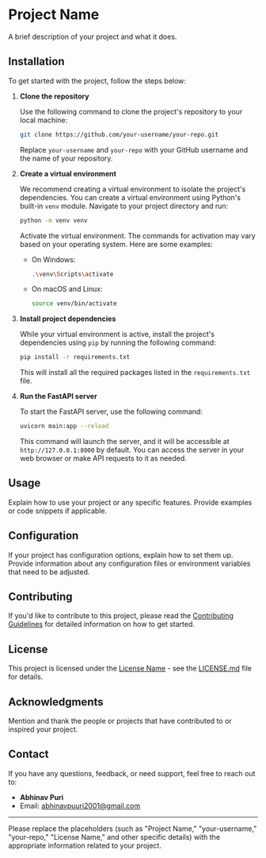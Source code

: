 # Project Name

A brief description of your project and what it does.

## Installation

To get started with the project, follow the steps below:

1. **Clone the repository**

   Use the following command to clone the project's repository to your local machine:

   ```bash
   git clone https://github.com/your-username/your-repo.git
   ```

   Replace `your-username` and `your-repo` with your GitHub username and the name of your repository.

2. **Create a virtual environment**

   We recommend creating a virtual environment to isolate the project's dependencies. You can create a virtual environment using Python's built-in `venv` module. Navigate to your project directory and run:

   ```bash
   python -m venv venv
   ```

   Activate the virtual environment. The commands for activation may vary based on your operating system. Here are some examples:

   - On Windows:

     ```bash
     .\venv\Scripts\activate
     ```

   - On macOS and Linux:

     ```bash
     source venv/bin/activate
     ```

3. **Install project dependencies**

   While your virtual environment is active, install the project's dependencies using `pip` by running the following command:

   ```bash
   pip install -r requirements.txt
   ```

   This will install all the required packages listed in the `requirements.txt` file.

4. **Run the FastAPI server**

   To start the FastAPI server, use the following command:

   ```bash
   uvicorn main:app --reload
   ```

   This command will launch the server, and it will be accessible at `http://127.0.0.1:8000` by default. You can access the server in your web browser or make API requests to it as needed.

## Usage

Explain how to use your project or any specific features. Provide examples or code snippets if applicable.

## Configuration

If your project has configuration options, explain how to set them up. Provide information about any configuration files or environment variables that need to be adjusted.

## Contributing

If you'd like to contribute to this project, please read the [Contributing Guidelines](CONTRIBUTING.md) for detailed information on how to get started.

## License

This project is licensed under the [License Name](LICENSE.md) - see the [LICENSE.md](LICENSE.md) file for details.

## Acknowledgments

Mention and thank the people or projects that have contributed to or inspired your project.

## Contact

If you have any questions, feedback, or need support, feel free to reach out to:

- **Abhinav Puri**
- Email: [abhinavpuuri2001@gmail.com](mailto:abhinavpuri2001@gmail.com)

---
Please replace the placeholders (such as "Project Name," "your-username," "your-repo," "License Name," and other specific details) with the appropriate information related to your project.
